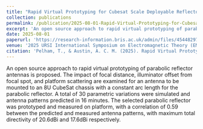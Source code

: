 ```yaml
---
title: "Rapid Virtual Prototyping for Cubesat Scale Deployable Reflector Antennas"
collection: publications
permalink: /publication/2025-08-01-Rapid-Virtual-Prototyping-for-Cubesat-Scale-Deployable-Reflector-Antennas
excerpt: 'An open source approach to rapid virtual prototyping of parabolic reflector antennas is proposed. The impact of focal distance, illuminator offset from focal spot, and platform scattering are examined for an antenna to be mounted to an 8U CubeSat chassis with a constant arc length for the parabolic reflector. A total of 30 parametric variations were simulated and antenna patterns predicted in 16 minutes. The selected parabolic reflector was prototyped and measured on platform, with a correlation of 0.59 between the predicted and measured antenna patterns, with maximum total directivity of 20.6dBi and 17.6dBi respectively. '
date: 2025-08-01
paperurl: 'https://research-information.bris.ac.uk/admin/files/454482977/EMTS_Paper_Virtual_Prototyping.pdf'
venue: '2025 URSI International Symposium on Electromagnetic Theory (EMTS)'
citation: 'Pelham, T., & Austin, A. C. M. (2025). Rapid Virtual Prototyping for Cubesat Scale Deployable Reflector Antennas. In 2025 URSI International Symposium on Electromagnetic Theory (EMTS) (URSI International Symposium on Electromagnetic Theory). Institute of Electrical and Electronics Engineers (IEEE). https://doi.org/10.46620/URSIEMTS25/YXDS2743'
---
```


An open source approach to rapid virtual prototyping of parabolic reflector antennas is proposed. The impact of focal distance, illuminator offset from focal spot, and platform scattering are examined for an antenna to be mounted to an 8U CubeSat chassis with a constant arc length for the parabolic reflector. A total of 30 parametric variations were simulated and antenna patterns predicted in 16 minutes. The selected parabolic reflector was prototyped and measured on platform, with a correlation of 0.59 between the predicted and measured antenna patterns, with maximum total directivity of 20.6dBi and 17.6dBi respectively. 